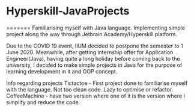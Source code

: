 # Hyperskill-JavaProjects
=======
Familiarising myself with Java language. 
Implementing simple project along the way through Jetbrain Academy/Hyperskill platform.

Due to the COVID 19 event, IIUM decided to postpone the semester to 1 June 2020. 
Meanwhile, after getting internship offer for Application Engineer(Java), having
quite a long holiday before coming back to the university, I decided to make 
simple projects in Java for the purpose of learning development in it and OOP concept.

Info regarding projects
Tictactoe - First project done to familiarise myself with the language. Not too clean code. Lazy to optimise or refactor.
CoffeeMachine - have two version where one of it is the version where I simplify and reduce the code.
